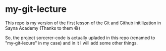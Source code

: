 # my-git-lecture

This repo is my version of the first lesson of the Git and Github initilization in Sayna Academy (Thanks to them :smile:)

So, the project sorcerer-code is actually upladed in this repo (renamed to "my-git-lecure" in my case) and in it I will add some other things.